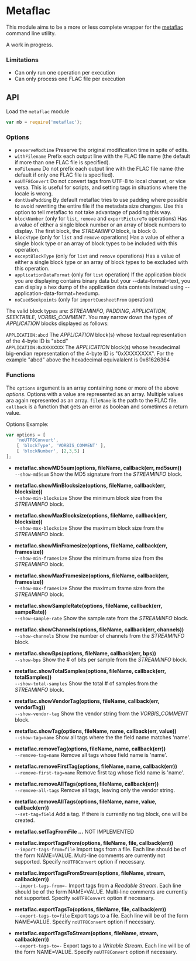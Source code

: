 Metaflac
========

This module aims to be a more or less complete wrapper for the
[metaflac][metaflac] command line utility. 

A work in progress.

### Limitations

 - Can only run one operation per execution
 - Can only process one FLAC file per execution


API
---

Load the `metaflac` module

```javascript
var mb = require('metaflac');
```

### Options

 - `preserveModtime` Preserve the original modification time in spite of edits. 
 - `withFilename` Prefix each output line with the FLAC file name (the default if more than one FLAC file is specified). 
 - `noFilename` Do not prefix each output line with the FLAC file name (the default if only one FLAC file is specified). 
 - `noUTF8Convert` Do not convert tags from UTF-8 to local charset, or vice versa. This is useful for scripts, and setting tags in situations where the locale is wrong. 
 - `dontUsePadding` By default metaflac tries to use padding where possible to avoid rewriting the entire file if the metadata size changes. Use this option to tell metaflac to not take advantage of padding this way.
 - `blockNumber` (only for `list`, `remove` and  `exportPictureTo` operations) Has a value of either a single block number or an array of block numbers to display. The first block, the _STREAMINFO_ block, is block 0.
 - `blockType` (only for `list` and `remove` operations) Has a value of either a single block type or an array of block types to be included with this operation.
 - `exceptBlockType` (only for `list` and `remove` operations) Has a value of either a single block type or an array of block types to be excluded with this operation.
 - `applicationDataFormat` (only for `list` operation) If the application block you are displaying contains binary data but your --data-format=text, you can display a hex dump of the application data contents instead using --application-data-format=hexdump. 
 - `noCuedSeekpoints` (only for `importCuesheetFrom` operation) 

The valid block types are: _STREAMINFO_, _PADDING_, _APPLICATION_, _SEEKTABLE_, _VORBIS_COMMENT_. You may narrow down the types of _APPLICATION_ blocks displayed as follows:

`APPLICATION:abcd` The _APPLICATION_ block(s) whose textual representation of the 4-byte ID is "abcd"  
`APPLICATION:0xXXXXXXXX` The _APPLICATION_ block(s) whose hexadecimal big-endian representation of the 4-byte ID is "0xXXXXXXXX". For the example "abcd" above the hexadecimal equivalalent is 0x61626364 

### Functions

The `options` argument is an array containing none or more of the above _options_. Options with a value are represented as an array. Multiple values ara again represented as an array.
`fileName` is the path to the FLAC file.
`callback` is a function that gets an error as boolean and sometimes a return value.


Options Example:

```javascript
var options = [
	'noUTF8Convert', 
	[ 'blockType', 'VORBIS_COMMENT' ], 
	[ 'blockNumber', [2,3,5] ]
];
```

 - __metaflac.showMD5sum(options, fileName, callback(err, md5sum))__  
   `--show-md5sum` Show the MD5 signature from the _STREAMINFO_ block. 

 - __metaflac.showMinBlocksize(options, fileName, callback(err, blocksize))__  
  `--show-min-blocksize` Show the minimum block size from the _STREAMINFO_ block. 

 - __metaflac.showMaxBlocksize(options, fileName, callback(err, blocksize))__  
   `--show-max-blocksize` Show the maximum block size from the _STREAMINFO_ block. 

 - __metaflac.showMinFramesize(options, fileName, callback(err, framesize))__  
   `--show-min-framesize` Show the minimum frame size from the _STREAMINFO_ block. 

 - __metaflac.showMaxFramesize(options, fileName, callback(err, framesize))__  
   `--show-max-framesize` Show the maximum frame size from the _STREAMINFO_ block. 

 - __metaflac.showSampleRate(options, fileName, callback(err, sampeRate))__  
   `--show-sample-rate` Show the sample rate from the _STREAMINFO_ block. 

 - __metaflac.showChannels(options, fileName, callback(err, channels))__  
   `--show-channels` Show the number of channels from the _STREAMINFO_ block. 

 - __metaflac.showBps(options, fileName, callback(err, bps))__  
   `--show-bps` Show the # of bits per sample from the _STREAMINFO_ block. 

 - __metaflac.showTotalSamples(options, fileName, callback(err, totalSamples))__  
   `--show-total-samples` Show the total # of samples from the _STREAMINFO_ block. 

 - __metaflac.showVendorTag(options, fileName, callback(err, vendorTag))__  
   `--show-vendor-tag` Show the vendor string from the _VORBIS_COMMENT_ block. 

 - __metaflac.showTag(options, fileName, name, callback(err, value))__  
   `--show-tag=name` Show all tags where the the field name matches 'name'. 

 - __metaflac.removeTag(options, fileName, name, callback(err))__  
   `--remove-tag=name` Remove all tags whose field name is 'name'. 

 - __metaflac.removeFirstTag(options, fileName, name, callback(err))__  
   `--remove-first-tag=name` Remove first tag whose field name is 'name'. 

 - __metaflac.removeAllTags(options, fileName, callback(err))__  
   `--remove-all-tags` Remove all tags, leaving only the vendor string. 

 - __metaflac.removeAllTags(options, fileName, name, value, callback(err))__  
   `--set-tag=field` Add a tag. If there is currently no tag block, one will be created. 

 - __metaflac.setTagFromFile ...__ NOT IMPLEMENTED  

 - __metaflac.importTagsFrom(options, fileName, file, callback(err))__  
   `--import-tags-from=file` Import tags from a file. Each line should be of the form NAME=VALUE. Multi-line comments are currently not supported. Specify `noUTF8Convert` option if necessary. 

 - __metaflac.importTagsFromStream(options, fileName, stream, callback(err))__  
   `--import-tags-from=-` Import tags from a _Readable Stream_. Each line should be of the form NAME=VALUE. Multi-line comments are currently not supported. Specify `noUTF8Convert` option if necessary. 

 - __metaflac.exportTagsTo(options, fileName, file, callback(err))__  
   `--export-tags-to=file` Export tags to a file. Each line will be of the form NAME=VALUE. Specify `noUTF8Convert` option if necessary. 

 - __metaflac.exportTagsToStream(options, fileName, stream, callback(err))__  
   `--export-tags-to=-` Export tags to a _Writable Stream_. Each line will be of the form NAME=VALUE. Specify `noUTF8Convert` option if necessary. 

[metaflac]: http://flac.sourceforge.net/documentation_tools_metaflac.html
